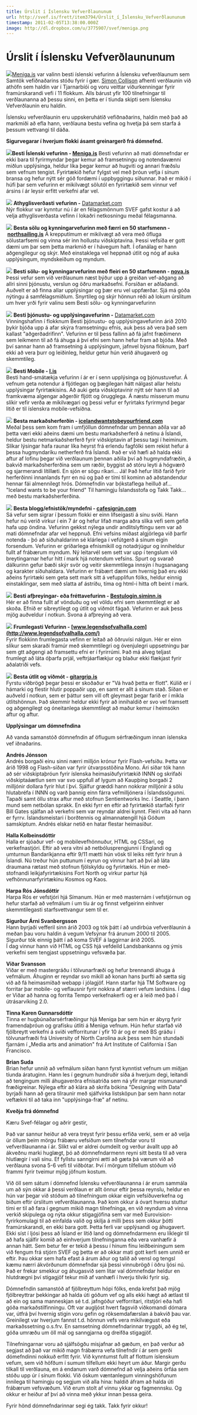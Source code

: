 ```yaml
---
title: Úrslit í Íslensku Vefverðlaununum
url: http://svef.is/frett/item3794/Úrslit_í_Íslensku_Vefverðlaununum
timestamp: 2011-02-05T13:38:00.000Z
image: http://dl.dropbox.com/u/3775907/svef/meniga.png
---
```


# Úrslit í Íslensku Vefverðlaununum

[![](http://dl.dropbox.com/u/3775907/svef/meniga.png)](http://www.meniga.is)[Meniga.is](http://www.meniga.is) var valinn besti íslenski vefurinn á Íslensku vefverðlaunum sem Samtök vefiðnaðarins stóðu fyrir í gær. [Simon Collison](http://www.colly.com) afhenti verðlaunin við athöfn sem haldin var í Tjarnarbíói og voru veittar viðurkenningar fyrir framúrskarandi vefi í 11 flokkum. Alls bárust yfir 100 tilnefningar til verðlaunanna að þessu sinni, en þetta er í tíunda skipti sem Íslensku Vefverðlaunin eru haldin.

Íslensku vefverðlaunin eru uppskeruhátíð vefiðnaðarins, haldin með það að markmiði að efla hann, verðlauna bestu vefina og hvetja þá sem starfa á þessum vettvangi til dáða.

**Sigurvegarar í hverjum flokki ásamt greinargerð frá dómnefnd.**

[![](http://dl.dropbox.com/u/3775907/svef/meniga.png)](http://www.meniga.is)**Besti Íslenski vefurinn - [Meniga.is](http://www.meniga.is)** Besti vefurinn að mati dómnefndar er ekki bara til fyrirmyndar þegar kemur að framsetningu og notendavænni miðlun upplýsinga, heldur líka þegar kemur að hugviti og annari fræðslu sem vefnum tengist. Fyrirtækið hefur fylgst vel með þróun vefja í sínum bransa og hefur nýtt sér góð fordæmi í uppbyggingu síðunnar. Það er mikið í húfi þar sem vefurinn er mikilvægt sölutól en fyrirtækið sem vinnur vef ársins í ár leysir erfitt verkefni afar vel.

[![](http://dl.dropbox.com/u/3775907/svef/datamarket.png)](http://www.datamarket.com) **Athyglisverðasti vefurinn -** [Datamarket.com](http://Datamarket.com)  
Nýr flokkur var kynntur nú í ár en félagsmönnum SVEF gafst kostur á að velja athyglisverðasta vefinn í lokaðri netkosningu meðal félagsmanna.

[![](http://dl.dropbox.com/u/3775907/svef/northsailing.png)](http://www.northsailing.is) **Besta sölu og kynningarvefurinn með færri en 50 starfsmenn - [northsailing.is](http://www.northsailing.is)** Á krepputímum er mikilvægt að vera með öfluga sölustarfsemi og vinna sér inn hollustu viðskiptavina. Þessi vefsíða er gott dæmi um þar sem þetta markmið er í hávegum haft. Í ofanálag er hann aðgengilegur og skýr. Með einstaklega vel heppnað útlit og nóg af auka upplýsingum, myndskeiðum og myndum.

[![](http://dl.dropbox.com/u/3775907/svef/nova.png)](http://www.nova.is) **Besti sölu- og kynningarvefurinn með fleiri en 50 starfsmenn - [nova.is](http://www.nova.is)** Þessi vefur sem við verðlaunum næst býður upp á greiðan vef-aðgang að allri sinni þjónustu, verslun og öðru markaðsefni. Forsíðan er aðlaðandi. Auðvelt er að finna allar upplýsingar og þær eru vel uppfærðar. Sjá má góða nýtingu á samfélagsmiðlum. Snyrtileg og skýr hönnun réði að lokum úrslitum um hver yrði fyrir valinu sem Besti sölu- og kynningarvefurinn

[![](http://dl.dropbox.com/u/3775907/svef/datamarket.png)](http://www.datamarket.com) **Besti þjónustu- og upplýsingavefurinn -** [Datamarket.com](http://Datamarket.com)  
Vinningshafinn í flokknum Besti þjónustu- og upplýsingavefurinn árið 2010 þykir bjóða upp á afar skýra framsetningu efnis, auk þess að vera það sem kallast "aðgerðadrifinn". Vefurinn er til þess fallinn að fá jafnt fræðimenn sem leikmenn til að fá áhuga á því efni sem hann hefur fram að bjóða. Með því sannar hann að framsetning á upplýsingum, jafnvel býsna flóknum, þarf ekki að vera þurr og leiðinleg, heldur getur hún verið áhugaverð og skemmtileg.

[![](http://dl.dropbox.com/u/3775907/svef/l.png)](http://www.l.is) **Besti Mobile - [l.is](http://l.is)**  
Besti hand-smátækja vefurinn í ár er í senn upplýsinga og þjónustuvefur. Á vefnum geta notendur á fljótlegan og þægilegan hátt nálgast allar helstu upplýsingar fyrirtækisins. Að auki geta viðskiptavinir nýtt sér hann til að framkvæma algengar aðgerðir fljótt og örugglega. Á næstu misserum munu slíkir vefir verða æ mikilvægari og þessi vefur er fyrirtaks fyrirmynd þegar litið er til íslenskra mobile-vefsíðna.

[![](http://dl.dropbox.com/u/3775907/svef/iceland.png)](http://www.icelandwantstobeyourfriend.com) **Besta markaðsherferðin - [icelandwantstobeyourfriend.com](http://icelandwantstobeyourfriend.com/)**  
Meðal þess sem kom fram í umfjöllun dómnefndar um þennan aðila var að þetta væri ekki aðeins dæmi um bestu markaðsherferð á netinu á Íslandi, heldur bestu netmarkaðsherferð fyrir viðskiptavin af þessu tagi í heiminum. Slíkar lýsingar hafa raunar líka heyrst frá erlendu fagfólki sem rekist hefur á þessa hugmyndaríku netherferð frá Íslandi. Það er við hæfi að halda ekki aftur af lofinu þegar við verðlaunum þennan aðiila því að hugmyndafræðin, á bakvið markaðsherferðina sem um ræðir, byggist að stóru leyti á hógværð og sjarmerandi lítillæti. En sjón er sögu ríkari... Já! Það hefur lítið farið fyrir herferðinni innanlands fyrr en nú og það er tími til kominn að aðstandendur hennar fái almennilegt hrós. Dómnefndin var bókstaflega heilluð af... "Iceland wants to be your friend" Til hamingju Íslandsstofa og Takk Takk... með bestu markaðsherferðina.

[![](http://dl.dropbox.com/u/3775907/svef/cafesigrun.png)](http://www.cafesigrun.com) **Besta blogg/efnistök/myndefni - [cafesigrún.com](http://cafesigrun.com)**  
Sá vefur sem sigrar í þessum flokki er einn lífseigasti á sínu sviði. Hann hefur nú verið virkur í ein 7 ár og hefur lifað marga aðra slíka vefi sem gefið hafa upp öndina. Vefurinn gekkst nýlega undir andlitslyftingu sem var að mati dómnefndar afar vel heppnuð. Efni vefsins miðast algjörlega við þarfir notenda - þó að síðuhaldarinn sé klárlega í vefútgerð á sínum eigin forsendum. Vefurinn er gríðarlega efnismikill og notadrjúgur og inniheldur fullt af frábærum myndum. Ný leitarvél sem sett var upp í tengslum við breytingarnar hefur hitt í mark hjá notendum vefsins. Spurt og svarað dálkurinn gefur bæði skýr svör og veitir skemmtilega innsýn í hugsanagang og karakter síðuhaldara. Vefurinn er frábært dæmi um hvernig það eru ekki aðeins fyrirtæki sem geta sett mark sitt á vefupplifun fólks, heldur einnig einstaklingar, sem með slatta af ástríðu, tíma og html-i hitta oft beint í mark.

[![](http://dl.dropbox.com/u/3775907/svef/bestulogin.png)](http://www.bestulogin.siminn.is) **Besti afþreyingar- eða fréttavefurinn - [Bestulogin.siminn.is](http://Bestulogin.siminn.is)**  
Hér er að finna fullt af vönduðu og vel völdu efni sem skemmtilegt er að skoða. Efnið er síbreytilegt og útlit og viðmót fágað. Vefurinn er auk þess mjög auðveldur í notkun. Svona á afþreying að vera.

[![](http://dl.dropbox.com/u/3775907/svef/valhalla.png)](http://www.legendsofvalhalla.com) **Frumlegasti Vefurinn - [www.legendsofvalhalla.com](http://www.legendsofvalhalla.com/)**  
Fyrir flokkinn frumlegasta vefinn er leitað að öðruvísi nálgun. Hér er einn slíkur sem skaraði framúr með skemmtilegri og óvenjulegri uppsetningu þar sem gtt aðgengi að framsettu efni er í fyrirrúmi. Það má alveg teljast frumlegt að láta óþarfa prjál, veftrjáarflækjur og blaður ekki flækjast fyrir aðalatriði vefs.

[![](http://dl.dropbox.com/u/3775907/svef/gitargrip.png)](http://www.gitargrip.is) **Besta útlit og viðmót - [gítargrip.is](http://gitargrip.is)**  
Fyrstu viðbrögð þegar þessi er skoðaður er "Vá hvað þetta er flott". Kúlið er í hámarki og flestir hlutir poppaðir upp, en samt er allt á sínum stað. Síðan er auðveld í notkun, sem er þáttur sem vill oft gleymast þegar farið er í mikla útlitshönnun. Það skemmir heldur ekki fyrir að innihaldið er svo vel framsett og aðgengilegt og óneitanlega skemmtilegt að maður kemur í heimsókn aftur og aftur.

**Upplýsingar um dómnefndina**

Að vanda samanstóð dómnefndin af öflugum sérfræðingum innan íslenska vef iðnaðarins.

**Andrés Jónsson**  
Andrés borgaði einu sinni nærri milljón krónur fyrir Flash-vefsíðu. Þetta var árið 1998 og Flash-síðan var fyrir útvarpsstöðina Mono. Ári síðar tók hann að sér viðskiptaþróun fyrir íslenska heimasíðufyrirtækið INNN og skrifaði viðskiptaáætlun sem var svo uppfull af lygum að Kaupþing borgaði 2 milljónir dollara fyrir hlut í því. Sjálfur græddi hann nokkrar milljónir á sölu hlutabréfa í INNN og varð þannig einn fárra vefmilljónera í Íslandssögunni. Tapaði samt öllu strax aftur með stofnun Sentientworks Inc. í Seattle, í þann mund sem netbólan sprakk. En ekki fyrr en eftir að fyrirtækið starfaði fyrir Bill Gates sjálfan að verkefni sem var reyndar aldrei kynnt. Fleiri vita að hann er fyrrv. Íslandsmeistari í borðtennis og almannatengill hjá Góðum samskiptum. Andrés elskar netið en hatar flestar heimasíður.

**Halla Kolbeinsdóttir**  
Halla er sjóaður vef- og mobilevefhönnuður, HTML og CSSari, og verkefnastjóri. Eftir að vera vitni að netbólusprengjunni í Englandi og umturnun Bandaríkjanna eftir 9/11 mætti hún vösk til leiks rétt fyrir hrun á Íslandi. Nú treður hún puttunum í eyrun og vinnur hart að því að láta draumana rætast með stofnun fjölskyldu og fyrirtækis. Hún er með-stofnandi leikjafyrirtækisins Fort North og virkur partur hjá vefhönnunarfyrirtækinu Kosmos og Kaos.

**Harpa Rós Jónsdóttir**  
Harpa Rós er vefstjóri hjá Símanum. Hún er með masternám í vefstjórnun og hefur starfað að vefmálum í um tíu ár og finnst vefgeirinn einhver skemmtilegasti starfsvettvangur sem til er.

**Sigurður Árni Svanbergsson**  
Hann byrjaði vefferil sinn árið 2003 og tók þátt í að undirbúa vefverðlaunin á meðan þau voru haldin á vegum Vefsýnar frá árunum 2000 til 2005.  
Sigurður tók einnig þátt í að koma SVEF á laggirnar árið 2005.  
Í dag vinnur hann við HTML og CSS hjá vefdeild Landsbankanns og ýmis verkefni sem tengjast uppsetningu vefsvæða þar.

**Viðar Svansson**  
Viðar er með mastergráðu í tölvunarfræði og hefur brennandi áhuga á vefmálum. Áhuginn er reyndar svo mikill að konan hans þurfti að sætta sig við að fá heimasmíðað webapp í jólagjöf. Hann starfar hjá TM Software og forritar þar mobile- og veflausnir fyrir nokkra af stærri vefum landsins. Í dag er Viðar að hanna og forrita Tempo verkefnakerfi og er á leið með það í útrásarvíking 2.0.

**Tinna Karen Gunnarsdóttir**  
Tinna er hugbúnaðarsérfræðingur hjá Meniga þar sem hún er ábyrg fyrir framendaþróun og grafísku útliti á Meniga vefnum. Hún hefur starfað við  fjölbreytt verkefni á sviði vefforritunar í yfir 10 ár og er með BS gráðu í  tölvunarfræði frá University of North Carolina auk þess sem hún stundaði fjarnám í „Media arts and animation" frá Art Institute of California í San Francisco.

**Brian Suda**  
Brian hefur unnið að vefmálum síðan hann fyrst kynntist vefnum um miðjan tíunda áratuginn. Hann les í gegnum hundruðir síða á hverjum degi, leitandi að tengingum milli áhugaverðra efnisatriða sem ná yfir margar mismunandi fræðigreinar. Nýlega eftir að klára að skrifa bókina "Designing with Data" byrjaði hann að gera tilraunir með sjálfvirka listsköpun þar sem hann notar veftækni til að taka inn "upplýsinga-fræ" af netinu.

**Kveðja frá dómnefnd** 

Kæru Svef-félagar og aðrir gestir,

Það var sannur heiður að vera treyst fyrir þessu erfiða verki, sem er að velja úr öllum þeim mörgu frábæru vefsíðum sem tilnefndar voru til vefverðlaunanna í ár. Slíkt val er aldrei óumdeilt og verður ávallt upp að ákveðnu marki huglægt, þó að dómnefndarmenn reyni sitt besta til að vera hlutlægir í vali sínu. Ef fyllstu sanngirni ætti að gæta þá værum við að verðlauna svona 5-6 vefi til viðbótar. Því í mörgum tilfellum stóðum við frammi fyrir tveimur mjög jöfnum kostum.

Við öll sem sátum í dómnefnd Íslensku vefverðlaunanna í ár erum sammála um að sýn okkar á þessi verðlaun er allt önnur eftir þessa reynslu, heldur en hún var þegar við stóðum að tilnefningum okkar eigin vefsíðuverkefna og biðum eftir úrslitum vefverðlaunanna. Það kom okkur á óvart hversu stuttur tími er til að fara í gegnum mikið magn tilnefninga, en við reyndum að vinna verkið skipulega og nýta okkur stigagjöfina sem var með Eurovision-fyrirkomulagi til að einfalda valið og skilja á milli þess sem okkur þótti framúrskarandi, en ekki bara gott. Þetta ferli var upplýsandi og áhugavert. Ekki síst í ljósi þess að Ísland er lítið land og dómnefndarmenn eru líklegir til að hafa sjálfir komið að einhverjum tilnefninganna eða vera vanhæfir á annan hátt. Sem betur fer er tekið á þessu í hinum fínu leiðbeiningum sem við fengum frá stjórn SVEF og þetta er að okkar mati gott kerfi sem unnið er eftir. Þau okkar sem hafa efast á árum áður og talið að vensl og tengsl kæmu nærri ákvörðunum dómnefndar sjá þessi vinnubrögð í öðru ljósi nú. Það er frekar smekkur og áhugasvið sem litar val dómnefndar heldur en hlutdrægni því stigagjöf tekur mið af vanhæfi í hverju tilviki fyrir sig.

Dómnefndin samanstóð af fjölbreyttum hópi fólks, enda krefst það mjög fjölbreyttrar þekkingar að halda úti góðum vef og alls ekki hægt að ætlast til að ein og sama manneskjan sé t.d. jafngóður vefforritari, ritstjóri eða hafi góða markaðstilfinningu. Oft var augljóst hvert fagsvið viðkomandi dómara var, útfrá því hvernig stigin voru gefin og röksemdafærslan á bakvið þau var. Greinilegt var hverjum fannst t.d. hönnun vefs vera mikilvægust eða markaðssetning o.s.frv. En samsetning dómnefndarinnar tryggði, að ég tel, góða umræðu um öll mál og sanngjarna og dreifða stigagjöf.

Tilnefningarnar voru að sjálfsögðu misjafnar að gæðum, en það verður að segjast að það var mikið magn frábærra vefa tilnefndir í ár sem gerði dómefndinni nokkuð erfitt fyrir. Við kynntumst fullt af flottum íslenskum vefum, sem við höfðum í sumum tilfellum ekki heyrt um áður. Margir gerðu tilkall til verðlauna, en á endanum varð dómnefnd að velja aðeins örfáa sem stóðu upp úr í sínum flokki. Við óskum væntanlegum vinningshöfunum innilega til hamingju og segjum við alla hina: haldið áfram að halda úti frábærum vefsvæðum. Við erum stolt af vinnu ykkar og fagmennsku. Og okkur er heiður af því að vinna með ykkur innan þessa geira.

Fyrir hönd dómnefndarinnar segi ég takk. Takk fyrir okkur!
